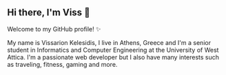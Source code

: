 ## Hi there, I'm Viss 👋

Welcome to my GitHub profile! ✨

My name is Vissarion Kelesidis, I live in Athens, Greece and I'm a senior student in Informatics and Computer Engineering at the University of West Attica. I'm a passionate web developer but I also have many interests such as traveling, fitness, gaming and more.
